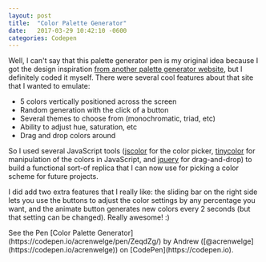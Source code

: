 ```yaml
---
layout: post
title:  "Color Palette Generator"
date:   2017-03-29 10:42:10 -0600
categories: Codepen
---
```

Well, I can't say that this palette generator pen is my original idea because
I got the design inspiration [from another palette generator website](http://coolors.co),
but I definitely coded it myself. There were several cool features about that
site that I wanted to emulate:
<!--end excerpt-->

- 5 colors vertically positioned across the screen
- Random generation with the click of a button
- Several themes to choose from (monochromatic, triad, etc)
- Ability to adjust hue, saturation, etc
- Drag and drop colors around

So I used several JavaScript tools ([jscolor](http://jscolor.com)
for the color picker, [tinycolor](https://github.com/bgrins/TinyColor/)
for manipulation of the colors in JavaScript, and [jquery](http://jquery.com)
for drag-and-drop) to build a functional sort-of replica that I can now use for
picking a color scheme for future projects.

I did add two extra features that I really like: the sliding bar on the right
side lets you use the buttons to adjust the color settings by any percentage
you want, and the animate button generates new colors every 2 seconds (but
that setting can be changed). Really awesome! :)

<p data-height="600" data-theme-id="0" data-slug-hash="ZeqdZg" data-default-tab="result" data-user="acrenwelge" data-embed-version="2" data-pen-title="Color Palette Generator" class="codepen">
  See the Pen [Color Palette Generator](https://codepen.io/acrenwelge/pen/ZeqdZg/) by Andrew ([@acrenwelge](https://codepen.io/acrenwelge)) on [CodePen](https://codepen.io).
</p>
